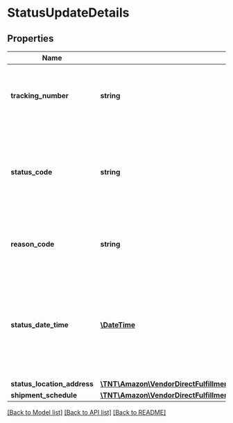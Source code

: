 # StatusUpdateDetails

## Properties
Name | Type | Description | Notes
------------ | ------------- | ------------- | -------------
**tracking_number** | **string** | This is required to be provided for every package and should match with the trackingNumber sent for the shipment confirmation. | 
**status_code** | **string** | Indicates the shipment status code of the package that provides transportation information for Amazon tracking systems and ultimately for the final customer. | 
**reason_code** | **string** | Provides a reason code for the status of the package that will provide additional information about the transportation status. | 
**status_date_time** | [**\DateTime**](\DateTime.md) | The date and time when the shipment status was updated. This field is expected to be in ISO-8601 date/time format, with UTC time zone or UTC offset. For example, 2020-07-16T23:00:00Z or 2020-07-16T23:00:00+01:00. | 
**status_location_address** | [**\TNT\Amazon\VendorDirectFulfillmentShipping\V1\Model\Address**](Address.md) |  | 
**shipment_schedule** | [**\TNT\Amazon\VendorDirectFulfillmentShipping\V1\Model\StatusUpdateDetailsShipmentSchedule**](StatusUpdateDetailsShipmentSchedule.md) |  | [optional] 

[[Back to Model list]](../README.md#documentation-for-models) [[Back to API list]](../README.md#documentation-for-api-endpoints) [[Back to README]](../README.md)


